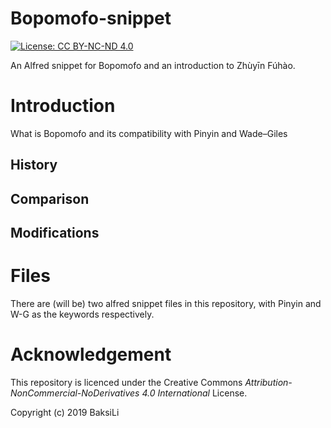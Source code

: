 # Bopomofo-snippet
[![License: CC BY-NC-ND 4.0](https://img.shields.io/badge/License-CC%20BY--NC--ND%204.0-lightgrey.svg)](https://creativecommons.org/licenses/by-nc-nd/4.0/)

An Alfred snippet for Bopomofo and an introduction to Zhùyīn Fúhào.

# Introduction
What is Bopomofo and its compatibility with Pinyin and Wade–Giles
## History

## Comparison

## Modifications

# Files
There are (will be) two alfred snippet files in this repository, with Pinyin and W-G as the keywords respectively.

# Acknowledgement
This repository is licenced under the Creative Commons *Attribution-NonCommercial-NoDerivatives 4.0 International* License.  

Copyright (c) 2019 BaksiLi
